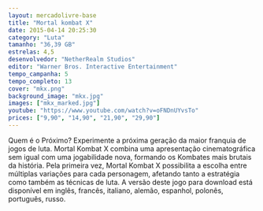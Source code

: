 ```yaml
---
layout: mercadolivre-base
title: "Mortal kombat X"
date: 2015-04-14 20:25:30
category: "Luta"
tamanho: "36,39 GB"
estrelas: 4,5
desenvolvedor: "NetherRealm Studios"
editor: "Warner Bros. Interactive Entertainment"
tempo_campanha: 5
tempo_completo: 13
cover: "mkx.png"
background_image: "mkx.jpg"
images: ["mkx_marked.jpg"]
youtube: "https://www.youtube.com/watch?v=oFNDnUYvsTo"
prices: ["9,90", "14,90", "21,90", "29,90"]
---
```


Quem é o Próximo? Experimente a próxima geração da maior franquia de jogos de luta. Mortal Kombat X combina uma apresentação cinematográfica sem igual com uma jogabilidade nova, formando os Kombates mais brutais da história. Pela primeira vez, Mortal Kombat X possibilita a escolha entre múltiplas variações para cada personagem, afetando tanto a estratégia como também as técnicas de luta. A versão deste jogo para download está disponível em inglês, francês, italiano, alemão, espanhol, polonês, português, russo.

